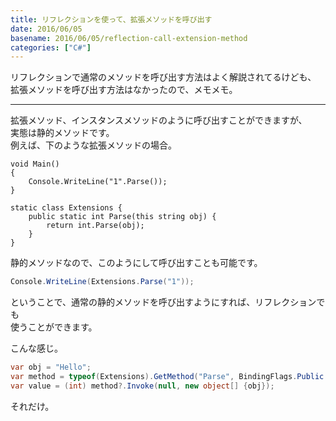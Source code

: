 ```yaml
---
title: リフレクションを使って、拡張メソッドを呼び出す
date: 2016/06/05
basename: 2016/06/05/reflection-call-extension-method
categories: ["C#"]
---
```


リフレクションで通常のメソッドを呼び出す方法はよく解説されてるけども、  
拡張メソッドを呼び出す方法はなかったので、メモメモ。

---

拡張メソッド、インスタンスメソッドのように呼び出すことができますが、  
実態は静的メソッドです。  
例えば、下のような拡張メソッドの場合。

```cs:a.linq
void Main()
{
    Console.WriteLine("1".Parse());
}

static class Extensions {
    public static int Parse(this string obj) {
        return int.Parse(obj);
    }
}
```

静的メソッドなので、このようにして呼び出すことも可能です。

```cs
Console.WriteLine(Extensions.Parse("1"));
```

ということで、通常の静的メソッドを呼び出すようにすれば、リフレクションでも  
使うことができます。

こんな感じ。

```cs
var obj = "Hello";
var method = typeof(Extensions).GetMethod("Parse", BindingFlags.Public | BindingFlags.Static);
var value = (int) method?.Invoke(null, new object[] {obj});
```

それだけ。
